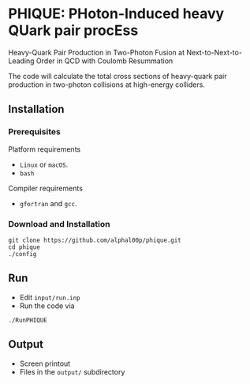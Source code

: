 # PHIQUE: PHoton-Induced heavy QUark pair procEss
Heavy-Quark Pair Production in Two-Photon Fusion at Next-to-Next-to-Leading Order in QCD with Coulomb Resummation

The code will calculate the total cross sections of heavy-quark pair production in two-photon collisions at high-energy colliders.

## Installation

### Prerequisites

Platform requirements

* `Linux` or `macOS`.
* `bash`

Compiler requirements

* `gfortran` and `gcc`.

### Download and Installation

```
git clone https://github.com/alphal00p/phique.git
cd phique
./config
```

## Run

* Edit `input/run.inp`
* Run the code via
```
./RunPHIQUE
```

## Output

* Screen printout
* Files in the `output/` subdirectory 